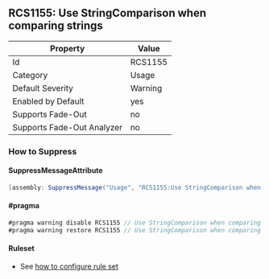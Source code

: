 ## RCS1155: Use StringComparison when comparing strings

Property | Value
--- | --- 
Id | RCS1155
Category | Usage
Default Severity | Warning
Enabled by Default | yes
Supports Fade-Out | no
Supports Fade-Out Analyzer | no

### How to Suppress

#### SuppressMessageAttribute

```csharp
[assembly: SuppressMessage("Usage", "RCS1155:Use StringComparison when comparing strings.", Justification = "<Pending>")]
```

#### \#pragma

```csharp
#pragma warning disable RCS1155 // Use StringComparison when comparing strings.
#pragma warning restore RCS1155 // Use StringComparison when comparing strings.
```

#### Ruleset

* See [how to configure rule set](../HowToConfigureAnalyzers.md)
